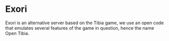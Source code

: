 # Exori
Exori is an alternative server based on the Tibia game, we use an open code that emulates several features of the game in question, hence the name Open Tibia.
